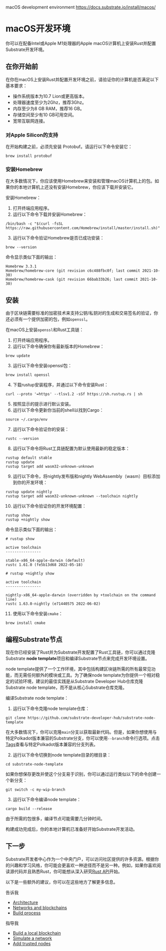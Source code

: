 macOS development environment
https://docs.substrate.io/install/macos/


# macOS开发环境

你可以在配备Intel或Apple M1处理器的Apple macOS计算机上安装Rust并配置Substrate开发环境。

## 在你开始前

在你在macOS上安装Rust并配置开发环境之前，请验证你的计算机是否满足以下基本要求：

- 操作系统版本为10.7 Lion或更高版本。
- 处理器速度至少为2Ghz，推荐3Ghz。
- 内存至少为8 GB RAM，推荐16 GB。
- 存储空间至少有10 GB可用空间。
- 宽带互联网连接。

### 对Apple Silicon的支持

在开始构建之前，必须先安装 Protobuf。请运行以下命令安装它：
```
brew install protobuf
```

### 安装Homebrew

在大多数情况下，你应该使用Homebrew来安装和管理macOS计算机上的包。如果你的本地计算机上还没有安装Homebrew，你应该下载并安装它。

安装Homebrew：

1. 打开终端应用程序。
2. 运行以下命令下载并安装Homebrew：

```
/bin/bash -c "$(curl -fsSL https://raw.githubusercontent.com/Homebrew/install/master/install.sh)"
```

3. 运行以下命令验证Homebrew是否已成功安装：

```
brew --version
```

命令显示类似下面的输出：

```
Homebrew 3.3.1
Homebrew/homebrew-core (git revision c6c488fbc0f; last commit 2021-10-30)
Homebrew/homebrew-cask (git revision 66bab33b26; last commit 2021-10-30)
```

## 安装 

由于区块链需要标准的加密技术来支持公钥/私钥对的生成和交易签名的验证，你还必须有一个提供加密的包，例如`openssl`。

在macOS上安装`openssl`和Rust工具链：

1. 打开终端应用程序。
2. 运行以下命令确保你有最新版本的Homebrew：

```
brew update
```

3. 运行以下命令安装openssl包：

```
brew install openssl
```

4. 下载rustup安装程序，并通过以下命令安装Rust：

```
curl --proto '=https' --tlsv1.2 -sSf https://sh.rustup.rs | sh
```

5. 按照显示的提示进行默认安装。
6. 运行以下命令更新你当前的shell以找到Cargo：

```
source ~/.cargo/env
```

7. 运行以下命令验证你的安装：

```
rustc --version
```

8. 运行以下命令将Rust工具链配置为默认使用最新的稳定版本：

```
rustup default stable
rustup update
rustup target add wasm32-unknown-unknown
```

9. 运行以下命令，将nightly发布版和nightly WebAssembly（wasm）目标添加到你的开发环境：

```
rustup update nightly
rustup target add wasm32-unknown-unknown --toolchain nightly
```

10. 运行以下命令验证你的开发环境配置：

```
rustup show
rustup +nightly show
```

命令显示类似下面的输出：

```
# rustup show

active toolchain
----------------

stable-x86_64-apple-darwin (default)
rustc 1.61.0 (fe5b13d68 2022-05-18)

# rustup +nightly show

active toolchain
----------------

nightly-x86_64-apple-darwin (overridden by +toolchain on the command line)
rustc 1.63.0-nightly (e71440575 2022-06-02)

```

11. 使用以下命令安装`cmake`：
```
brew install cmake
```

## 编程Substrate节点

现在你已经安装了Rust并为Substrate开发配置了Rust工具链，你可以通过克隆Substrate **node template**项目和编译Substrate节点来完成开发环境设置。

node template提供了一个工作环境，其中包括构建区块链所需的所有最常见功能，而无需任何额外的模块或工具。为了确保node template为你提供一个相对稳定的试验环境，建议的最佳实践是从Substrate Developer Hub仓库克隆Substrate node template，而不是从核心Substrate仓库克隆。

编译Substrate node template：

1. 运行以下命令克隆node template仓库：

```
git clone https://github.com/substrate-developer-hub/substrate-node-template
```

在大多数情况下，你可以克隆`main`分支以获取最新代码。但是，如果你想使用与特定Polkadot版本兼容的Substrate分支，你可以使用`--branch`命令行选项。点击[Tags](https://github.com/substrate-developer-hub/substrate-node-template/tags)查看与特定Polkadot版本兼容的分支列表。

2. 运行以下命令切换到node template目录的根目录：

```
cd substrate-node-template
```

如果你想保存更改并使这个分支易于识别，你可以通过运行类似以下的命令创建一个新分支：

```
git switch -c my-wip-branch
```

3. 运行以下命令编译node template：

```
cargo build --release
```

由于所需的包很多，编译节点可能需要几分钟时间。

构建成功完成后，你的本地计算机已准备好开始Substrate开发活动。


## 下一步

Substrate开发者中心作为一个中央门户，可以访问社区提供的许多资源。根据你的兴趣和学习风格，你可能会更喜欢一种途径而不是另一种。例如，如果你喜欢阅读源代码并且熟悉Rust，你可能想从深入研究[Rust API](https://paritytech.github.io/substrate/master)开始。

以下是一些额外的建议，你可以在这些地方了解更多信息。

告诉我
- [Architecture](https://docs.substrate.io/learn/architecture/)
- [Networks and blockchains](https://docs.substrate.io/learn/node-and-network-types/)
- [Build process](https://docs.substrate.io/build/build-process/)

指导我
- [Build a local blockchain](https://docs.substrate.io/tutorials/build-a-blockchain/build-local-blockchain/)
- [Simulate a network](https://docs.substrate.io/tutorials/build-a-blockchain/simulate-network/)
- [Add trusted nodes](https://docs.substrate.io/tutorials/build-a-blockchain/add-trusted-nodes/)

